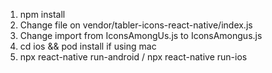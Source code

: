 1. npm install
2. Change file on vendor/tabler-icons-react-native/index.js
3. Change import from IconsAmongUs.js to IconsAmongus.js
4. cd ios && pod install if using mac
5. npx react-native run-android / npx react-native run-ios